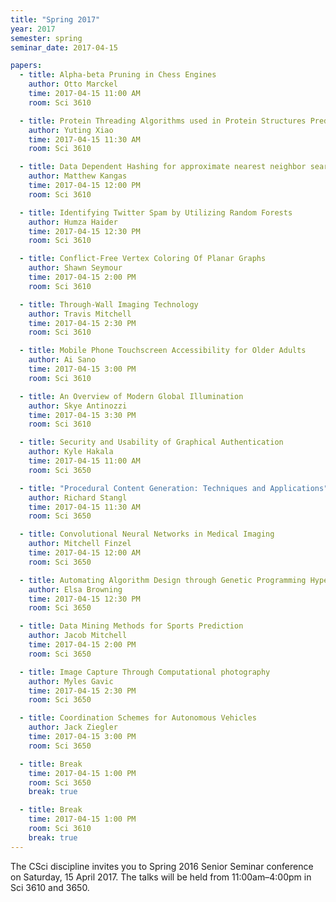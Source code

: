 ```yaml
---
title: "Spring 2017"
year: 2017
semester: spring
seminar_date: 2017-04-15

papers:
  - title: Alpha-beta Pruning in Chess Engines
    author: Otto Marckel
    time: 2017-04-15 11:00 AM
    room: Sci 3610

  - title: Protein Threading Algorithms used in Protein Structures Prediction
    author: Yuting Xiao
    time: 2017-04-15 11:30 AM
    room: Sci 3610

  - title: Data Dependent Hashing for approximate nearest neighbor searching
    author: Matthew Kangas
    time: 2017-04-15 12:00 PM
    room: Sci 3610

  - title: Identifying Twitter Spam by Utilizing Random Forests
    author: Humza Haider
    time: 2017-04-15 12:30 PM
    room: Sci 3610

  - title: Conflict-Free Vertex Coloring Of Planar Graphs
    author: Shawn Seymour
    time: 2017-04-15 2:00 PM
    room: Sci 3610

  - title: Through-Wall Imaging Technology
    author: Travis Mitchell 
    time: 2017-04-15 2:30 PM
    room: Sci 3610

  - title: Mobile Phone Touchscreen Accessibility for Older Adults
    author: Ai Sano 
    time: 2017-04-15 3:00 PM
    room: Sci 3610

  - title: An Overview of Modern Global Illumination
    author: Skye Antinozzi 
    time: 2017-04-15 3:30 PM
    room: Sci 3610

  - title: Security and Usability of Graphical Authentication
    author: Kyle Hakala
    time: 2017-04-15 11:00 AM
    room: Sci 3650

  - title: "Procedural Content Generation: Techniques and Applications"
    author: Richard Stangl 
    time: 2017-04-15 11:30 AM
    room: Sci 3650

  - title: Convolutional Neural Networks in Medical Imaging
    author: Mitchell Finzel 
    time: 2017-04-15 12:00 AM
    room: Sci 3650

  - title: Automating Algorithm Design through Genetic Programming Hyper-Heuristics
    author: Elsa Browning 
    time: 2017-04-15 12:30 PM
    room: Sci 3650

  - title: Data Mining Methods for Sports Prediction
    author: Jacob Mitchell 
    time: 2017-04-15 2:00 PM
    room: Sci 3650

  - title: Image Capture Through Computational photography
    author: Myles Gavic 
    time: 2017-04-15 2:30 PM
    room: Sci 3650

  - title: Coordination Schemes for Autonomous Vehicles
    author: Jack Ziegler 
    time: 2017-04-15 3:00 PM
    room: Sci 3650

  - title: Break
    time: 2017-04-15 1:00 PM
    room: Sci 3650
    break: true

  - title: Break
    time: 2017-04-15 1:00 PM
    room: Sci 3610
    break: true
---
```


The CSci discipline invites you to Spring 2016 Senior Seminar conference on Saturday, 15 April 2017. The talks will be held from 11:00am–4:00pm in Sci 3610 and 3650.
